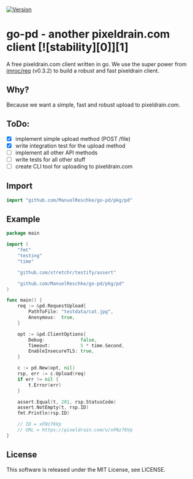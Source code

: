 [![Version](https://img.shields.io/github/v/release/ManuelReschke/go-pd)](https://github.com/ManuelReschke/go-pd/releases)

# go-pd - another pixeldrain.com client [![stability][0]][1]
A free pixeldrain.com client written in go. We use the super power from [imroc/req](https://github.com/imroc/req) (v0.3.2) to build a robust and fast pixeldrain client.

## Why?
Because we want a simple, fast and robust upload to pixeldrain.com.


## ToDo:
* [x] implement simple upload method (POST /file)
* [x] write integration test for the upload method
* [ ] implement all other API methods
* [ ] write tests for all other stuff
* [ ] create CLI tool for uploading to pixeldrain.com

## Import

```go
import "github.com/ManuelReschke/go-pd/pkg/pd"
```

## Example

```go
package main

import (
	"fmt"
	"testing"
	"time"

	"github.com/stretchr/testify/assert"

	"github.com/ManuelReschke/go-pd/pkg/pd"
)

func main() {
	req := &pd.RequestUpload{
		PathToFile: "testdata/cat.jpg",
		Anonymous:  true,
	}

	opt := &pd.ClientOptions{
		Debug:             false,
		Timeout:           5 * time.Second,
		EnableInsecureTLS: true,
	}

	c := pd.New(opt, nil)
	rsp, err := c.Upload(req)
	if err != nil {
		t.Error(err)
	}

	assert.Equal(t, 201, rsp.StatusCode)
	assert.NotEmpty(t, rsp.ID)
	fmt.Println(rsp.ID)

    // ID = xFNz76Vp
    // URL = https://pixeldrain.com/u/xFNz76Vp
}
```
## License

This software is released under the MIT License, see LICENSE.